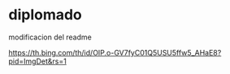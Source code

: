 # diplomado
modificacion del readme

https://th.bing.com/th/id/OIP.o-GV7fyC01Q5USU5ffw5_AHaE8?pid=ImgDet&rs=1
